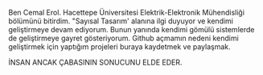 Ben Cemal Erol.
Hacettepe Üniversitesi Elektrik-Elektronik Mühendisliği bölümünü bitirdim.
"Sayısal Tasarım' alanına ilgi duyuyor ve kendimi geliştirmeye devam ediyorum. Bunun yanında kendimi gömülü sistemlerde de geliştirmeye gayret gösteriyorum.
Github açmamın nedeni kendimi geliştirmek için yaptığım projeleri buraya kaydetmek ve paylaşmak.


İNSAN ANCAK ÇABASININ SONUCUNU ELDE EDER.
